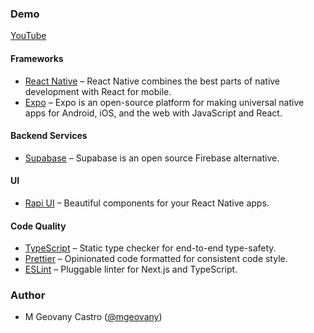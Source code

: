 ### Demo
[YouTube](https://youtube.com/shorts/bSwVGzSkbco)

#### Frameworks

- [React Native](https://reactnative.dev/) – React Native combines the best parts of native development with React for mobile.
- [Expo](https://expo.dev/) – Expo is an open-source platform for making universal native apps for Android, iOS, and the web with JavaScript and React.

#### Backend Services

- [Supabase](https://supabase.com/) – Supabase is an open source Firebase alternative.

#### UI

- [Rapi UI](https://rapi-ui.kikiding.space/) – Beautiful components for your React Native apps.

#### Code Quality

- [TypeScript](https://www.typescriptlang.org/) – Static type checker for end-to-end type-safety.
- [Prettier](https://prettier.io/) – Opinionated code formatted for consistent code style.
- [ESLint](https://eslint.org/) – Pluggable linter for Next.js and TypeScript.

### Author

- M Geovany Castro ([@mgeovany](https://github.com/mgeovany))
